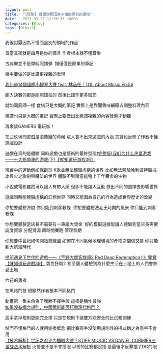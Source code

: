 ```yaml
---
layout: post
title:  "[閒聊] 我很討厭因為不懂而黑別的領域"
date:   2021-03-27 12:56:37 +0800
categories: [Blog]
tags: [Others]
---
```


我很討厭因為不懂而黑別的領域的作品

首當其衝就是四月是你的謊言 作者根本就不懂音樂

古典樂並不是單純照譜彈&nbsp; 譜僅僅是簡單的筆記

樂手要做的是比譜更複雜的表現

[我比過14個國際小提琴大賽 feat. 林品任｜LOL About Music Ep.56](https://www.youtube.com/watch?v=Ml8vEmRE3eE)

能入決賽的都是能照譜拉的 然後比譜作更多細節

就如同廚師一樣 食譜只是大概的筆記 實際上是靠聞香味細節去調整料理內容

樂譜也只是大概的筆記 實際上要做出比樂譜複雜的內容音樂才動聽




再來談GAMERS 電玩咖！

在亞玖璃問遊戲是浪費錢的時候 眾人答不出來遊戲的內涵 其實也反映了作者不懂遊戲設計

遊戲在賣的是體驗 同時遊戲也是藝術的最終型態[(完整版)我们为什么热爱游戏——十大影响我的游戏(下)【就知道玩游戏06】](https://youtu.be/LaH3S0_Q0YI)

現實中的運動例如保齡球 K歌並無法體驗虛構的世界 比如無法體驗哈利波特魔戒冰與火之歌劍與魔法的世界 體驗不到精靈這種上千年壽命的生物

小說或電影雖然可以讓人有帶入感 但卻不能讓人互動 做出不同的選擇去影響世界

遊戲同時能體驗虛構的幻想世界 同時又能因為自己的行為造成世界歷史的改變

你想要體驗海盜 你只能到刺客教條&nbsp; 你想要體驗法老王時期的風景 你只能到刺客教條 

你想要體驗當店長不需要有一筆龐大資金&nbsp; 好的模擬遊戲能讓人體驗到當店長需要調度資源 分配資源 跟時間賽跑 管理盈虧

你想要中世紀如何開拓航線圖 如何在不同氣候地理環境的產物之間做交易 你只能到大航海時代

[提前遇見下世代的遊戲——《荒野大鏢客救贖2 Red Dead Redemption II》鑒賞【就知道玩遊戲39】](https://www.youtube.com/watch?v=_wCgLGDjggk)
碧血狂殺2 甚至讓人體驗到為什麼生活在土地上的人們會熱愛土地




六花的勇者

在黑格鬥技 很顯然作者根本不同格鬥

動畫第一集主角為了獲勝不擇手段 這樣是稱作最強  
[如果沒有擂台規則，中國武術能否打敗現代格鬥？](https://youtu.be/K2LgDq5g9mA)

高手拿掉規則更能完全揮 只是在規則下讓雙方能安全的比試和訓練

然而不懂格鬥的人就用偷換概念 把比賽高手沒使用規則外的招式稱之為高手不會用  
[【技术解析】世纪之战沦为插眼大战？STIPE MIOCIC VS DANIEL CORMIER三番战战术解析](https://youtu.be/dxqsp3s_7p8)
火警並不是不會插眼 以前的比賽都沒插 是最後才反擊插了DC的眼   